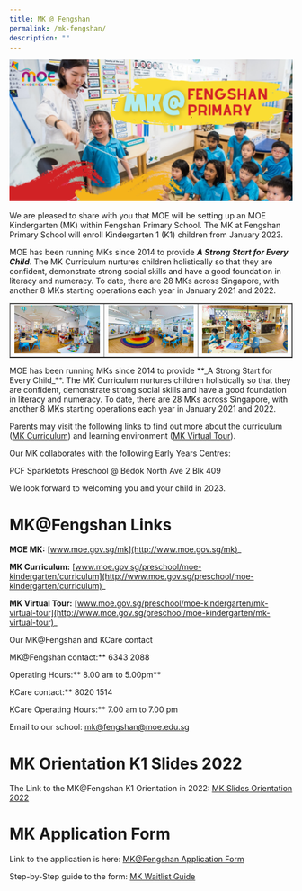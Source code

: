 ```yaml
---
title: MK @ Fengshan
permalink: /mk-fengshan/
description: ""
---
```


<img src="/images/mk1.png">
<p>We are pleased to share with you that MOE will be setting up an MOE Kindergarten (MK) within Fengshan Primary School. The MK at Fengshan Primary School will enroll Kindergarten 1 (K1) children from January 2023.</p>
<p>MOE has been running MKs since 2014 to provide <strong><em>A Strong Start for Every Child</em></strong>. The MK Curriculum nurtures children holistically so that they are confident, demonstrate strong social skills and have a good foundation in literacy and numeracy. To date, there are 28 MKs across Singapore, with another 8 MKs starting operations each year in January 2021 and 2022.</p>
<table style="border-collapse: collapse; width: 100%;" border="1">
<tbody>
<tr>
<td style="width: 33.3333%;"><img src="/images/mk2.jpg"></td>
<td style="width: 33.3333%;"><img src="/images/mk3.jpg"></td>
<td style="width: 33.3333%;"><img src="/images/mk4.jpg"></td>
</tr>
</tbody>
</table>
<p>MOE has been running MKs since 2014 to provide **_A Strong Start for Every Child_**. The MK Curriculum nurtures children holistically so that they are confident, demonstrate strong social skills and have a good foundation in literacy and numeracy. To date, there are 28 MKs across Singapore, with another 8 MKs starting operations each year in January 2021 and 2022.

Parents may visit the following links to find out more about the curriculum ([MK Curriculum](http://www.moe.gov.sg/preschool/moe-kindergarten/curriculum)) and learning environment ([MK Virtual Tour](https://www.moe.gov.sg/preschool/moe-kindergarten/mk-virtual-tour)).

Our MK collaborates with the following Early Years Centres:

PCF Sparkletots Preschool @ Bedok North Ave 2 Blk 409

We look forward to welcoming you and your child in 2023.
	
# MK@Fengshan Links
	
**MOE MK:** [www.moe.gov.sg/mk](http://www.moe.gov.sg/mk)_

**MK Curriculum:** [www.moe.gov.sg/preschool/moe-kindergarten/curriculum](http://www.moe.gov.sg/preschool/moe-kindergarten/curriculum)_

**MK Virtual Tour:** [www.moe.gov.sg/preschool/moe-kindergarten/mk-virtual-tour](http://www.moe.gov.sg/preschool/moe-kindergarten/mk-virtual-tour)_
	

Our MK@Fengshan and KCare contact

MK@Fengshan contact:** 6343 2088

Operating Hours:** 8.00 am to 5.00pm**

KCare contact:** 8020 1514

KCare Operating Hours:** 7.00 am to 7.00 pm
	
Email to our school:  [mk@fengshan@moe.edu.sg](mailto:mk_fengshan@moe.edu.sg)
	
# MK Orientation K1 Slides 2022

The Link to the MK@Fengshan K1 Orientation in 2022:
[MK Slides Orientation 2022](/files/MK@Fengshan/MK@FS-Slides-for-K1-Orientation_2022.pdf)
	
# MK Application Form
	
Link to the application is here:
[MK@Fengshan Application Form](https://form.gov.sg/61ca9082b3479f00125adcde)
	
Step-by-Step guide to the form: [MK Waitlist Guide](https://go.gov.sg/mk-waitlist-guide)